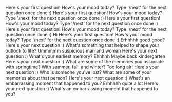 Here's your first question!
How's your mood today? 
Type '/next' for the next question once done :)
Here's your first question!
How's your mood today? 
Type '/next' for the next question once done :)
Here's your first question!
How's your mood today? 
Type '/next' for the next question once done :)
Here's your first question!
How's your mood today? 
Type '/next' for the next question once done :)
Hi
Here's your first question!
How's your mood today? 
Type '/next' for the next question once done :)
Erhhhhh good good?
Here's your next question :)
What's something that helped to shape your outlook to life?
Ummmmm suspicious man and woman
Here's your next question :)
What's your earliest memory?
Ehhhhh
Maybe back kindergarten
Here's your next question :)
What are some of the memories you associate with springtime? With summer, fall, and winter?
Too long alr!
Here's your next question :)
Who is someone you've lost? What are some of your memories about that person?
Here's your next question :)
What's an embarrassing moment that happened to you?
Erhhhhh quite a lot
Here's your next question :)
What's an embarrassing moment that happened to you?